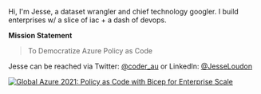 Hi, I'm Jesse, a dataset wrangler and chief technology googler. I build enterprises w/ a slice of iac + a dash of devops. 

**Mission Statement**
> To Democratize Azure Policy as Code

Jesse can be reached via
Twitter: [@coder_au](https://twitter.com/coder_au) or LinkedIn: [@JesseLoudon](https://www.linkedin.com/in/jesseloudon/)

[![Global Azure 2021: Policy as Code with Bicep for Enterprise Scale](https://jloudon.com/assets/images/JesseJson2021.JPG)](https://youtu.be/qpnMJXw6pIg)
